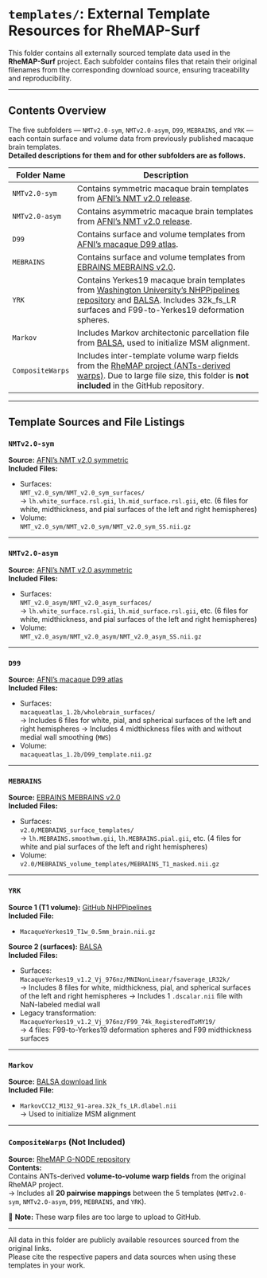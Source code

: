 # `templates/`: External Template Resources for RheMAP-Surf

This folder contains all externally sourced template data used in the **RheMAP-Surf** project. Each subfolder contains files that retain their original filenames from the corresponding download source, ensuring traceability and reproducibility.

---

## Contents Overview

The five subfolders — `NMTv2.0-sym`, `NMTv2.0-asym`, `D99`, `MEBRAINS`, and `YRK` — each contain surface and volume data from previously published macaque brain templates.  
**Detailed descriptions for them and for other subfolders are as follows.**

| Folder Name       | Description       |
|-------------------|-------------------|
| `NMTv2.0-sym`     | Contains symmetric macaque brain templates from [AFNI’s NMT v2.0 release](https://afni.nimh.nih.gov/pub/dist/doc/htmldoc/nonhuman/macaque_tempatl/template_nmtv2.html). |
| `NMTv2.0-asym`    | Contains asymmetric macaque brain templates from [AFNI’s NMT v2.0 release](https://afni.nimh.nih.gov/pub/dist/doc/htmldoc/nonhuman/macaque_tempatl/template_nmtv2.html). |
| `D99`             | Contains surface and volume templates from [AFNI’s macaque D99 atlas](https://afni.nimh.nih.gov/pub/dist/doc/htmldoc/nonhuman/macaque_tempatl/atlas_d99v2.html). |
| `MEBRAINS`        | Contains surface and volume templates from [EBRAINS MEBRAINS v2.0](https://search.kg.ebrains.eu/instances/de58ab47-b980-437c-8906-87f1123e14fb). |
| `YRK`             | Contains Yerkes19 macaque brain templates from [Washington University’s NHPPipelines repository](https://github.com/Washington-University/NHPPipelines) and [BALSA](https://balsa.wustl.edu/reference/show/976nz). Includes 32k_fs_LR surfaces and F99-to-Yerkes19 deformation spheres. |
| `Markov`          | Includes Markov architectonic parcellation file from [BALSA](https://balsa.wustl.edu/study/W336), used to initialize MSM alignment. |
| `CompositeWarps`  | Includes inter-template volume warp fields from the [RheMAP project (ANTs-derived warps)](https://gin.g-node.org/ChrisKlink/RheMAP/src/master/warps/final). Due to large file size, this folder is **not included** in the GitHub repository. |

---

## Template Sources and File Listings

### `NMTv2.0-sym`
**Source:** [AFNI’s NMT v2.0 symmetric](https://afni.nimh.nih.gov/pub/dist/atlases/macaque/nmt/NMT_v2.0_sym.tgz)  
**Included Files:**
- Surfaces:  
  `NMT_v2.0_sym/NMT_v2.0_sym_surfaces/`  
  → `lh.white_surface.rsl.gii`, `lh.mid_surface.rsl.gii`, etc. (6 files for white, midthickness, and pial surfaces of the left and right hemispheres)
- Volume:  
  `NMT_v2.0_sym/NMT_v2.0_sym/NMT_v2.0_sym_SS.nii.gz`

---

### `NMTv2.0-asym`
**Source:** [AFNI’s NMT v2.0 asymmetric](https://afni.nimh.nih.gov/pub/dist/atlases/macaque/nmt/NMT_v2.0_asym.tgz)  
**Included Files:**
- Surfaces:  
  `NMT_v2.0_asym/NMT_v2.0_asym_surfaces/`  
  → `lh.white_surface.rsl.gii`, `lh.mid_surface.rsl.gii`, etc. (6 files for white, midthickness, and pial surfaces of the left and right hemispheres)
- Volume:  
  `NMT_v2.0_asym/NMT_v2.0_asym/NMT_v2.0_asym_SS.nii.gz`

---

### `D99`
**Source:** [AFNI’s macaque D99 atlas](https://afni.nimh.nih.gov/pub/dist/atlases/macaque/macaqueatlas_1.2b.tgz)  
**Included Files:**
- Surfaces:  
  `macaqueatlas_1.2b/wholebrain_surfaces/`  
  → Includes 6 files for white, pial, and spherical surfaces of the left and right hemispheres
  → Includes 4 midthickness files with and without medial wall smoothing (`MWS`)
- Volume:  
  `macaqueatlas_1.2b/D99_template.nii.gz`

---

### `MEBRAINS`
**Source:** [EBRAINS MEBRAINS v2.0](https://search.kg.ebrains.eu/instances/de58ab47-b980-437c-8906-87f1123e14fb)  
**Included Files:**
- Surfaces:  
  `v2.0/MEBRAINS_surface_templates/`  
  → `lh.MEBRAINS.smoothwm.gii`, `lh.MEBRAINS.pial.gii`, etc. (4 files for white and pial surfaces of the left and right hemispheres)
- Volume:  
  `v2.0/MEBRAINS_volume_templates/MEBRAINS_T1_masked.nii.gz`

---

### `YRK`
**Source 1 (T1 volume):** [GitHub NHPPipelines](https://github.com/Washington-University/NHPPipelines/blob/master/global/templates/MacaqueYerkes19_T1w_0.5mm_brain.nii.gz)  
**Included File:**
- `MacaqueYerkes19_T1w_0.5mm_brain.nii.gz`

**Source 2 (surfaces):** [BALSA](https://balsa.wustl.edu/reference/show/976nz)  
**Included Files:**
- Surfaces:  
  `MacaqueYerkes19_v1.2_Vj_976nz/MNINonLinear/fsaverage_LR32k/`  
  → Includes 8 files for white, midthickness, pial, and spherical surfaces of the left and right hemispheres
  → Includes 1 `.dscalar.nii` file with NaN-labeled medial wall
- Legacy transformation:  
  `MacaqueYerkes19_v1.2_Vj_976nz/F99_74k_RegisteredToMY19/`  
  → 4 files: F99-to-Yerkes19 deformation spheres and F99 midthickness surfaces

---

### `Markov`
**Source:** [BALSA download link](https://balsa.wustl.edu/download/downloadFile/w8Vm)  
**Included File:**
- `MarkovCC12_M132_91-area.32k_fs_LR.dlabel.nii`  
  → Used to initialize MSM alignment

---

### `CompositeWarps` (Not Included)
**Source:** [RheMAP G-NODE repository](https://gin.g-node.org/ChrisKlink/RheMAP/src/master/warps/final)  
**Contents:**  
Contains ANTs-derived **volume-to-volume warp fields** from the original RheMAP project.  
→ Includes all **20 pairwise mappings** between the 5 templates (`NMTv2.0-sym`, `NMTv2.0-asym`, `D99`, `MEBRAINS`, and `YRK`).

📌 **Note:** These warp files are too large to upload to GitHub.

---

All data in this folder are publicly available resources sourced from the original links.  
Please cite the respective papers and data sources when using these templates in your work.
